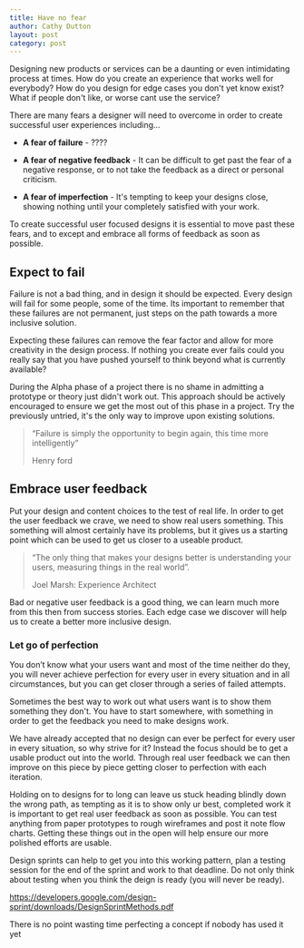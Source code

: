 ```yaml
---
title: Have no fear
author: Cathy Dutton
layout: post
category: post
---
```


Designing new products or services can be a daunting or even intimidating process at times. How do you create an experience that works well for everybody? How do you design for edge cases you don't yet know exist? What if people don't like, or worse cant use the service? 

There are many fears a designer will need to overcome in order to create successful user experiences including...

- <b>A fear of failure</b> - ????

- <b>A fear of negative feedback</b> - It can be difficult to get past the fear of a negative response, or to not take the feedback as a direct or personal criticism.

- <b>A fear of imperfection</b> - It's tempting to keep your designs close, showing nothing until your completely satisfied with your work.

To create successful user focused designs it is essential to move past these fears, and to except and embrace all forms of feedback as soon as possible.

## Expect to fail

Failure is not a bad thing, and in design it should be expected. Every design will fail for some people, some of the time. Its important to remember that these failures are not permanent, just steps on the path towards a more inclusive solution. 

Expecting these failures can remove the fear factor and allow for more creativity in the design process. If nothing you create ever fails could you really say that you have pushed yourself to think beyond what is currently available?

During the Alpha phase of a project there is no shame in admitting a prototype or theory just didn't work out. This approach should be actively encouraged to ensure we get the most out of this phase in a project. Try the previously untried, it's the only way to improve upon existing solutions.

<blockquote>
“Failure is simply the opportunity to begin again, this time more intelligently”

 <p class="quote-name">Henry ford</p>
</blockquote>

## Embrace user feedback

Put your design and content choices to the test of real life. In order to get the user feedback we crave, we need to show real users something. This something will almost certainly have its problems, but it gives us a starting point which can be used to get us closer to a useable product.

<blockquote>
“The only thing that makes your designs better is understanding your users, measuring things in the real world”.

 <p class="quote-name">Joel Marsh: Experience Architect</p>
</blockquote>

Bad or negative user feedback is a good thing, we can learn much more from this then from success stories. Each edge case we discover will help us to create a better more inclusive design.


### Let go of perfection

You don’t know what your users want and most of the time neither do they, you will never achieve perfection for every user in every situation and in all circumstances, but you can get closer through a series of failed attempts. 

Sometimes the best way to work out what users want is to show them something they don't. You have to start somewhere, with something in order to get the feedback you need to make designs work.

We have already accepted that no design can ever be perfect for every user in every situation, so why strive for it? Instead the focus should be to get a usable product out into the world. Through real user feedback we can then improve on this piece by piece getting closer to perfection with each iteration.

Holding on to designs for to long can leave us stuck heading blindly down the wrong path, as tempting as it is to show only ur best, completed work it is important to get real user feedback as soon as possible. You can test anything from paper prototypes to rough wireframes and post it note flow charts. Getting these things out in the open will help ensure our more polished efforts are usable.

Design sprints can help to get you into this working pattern, plan a testing session for the end of the sprint and work to that deadline. Do not only think about testing when you think the deign is ready (you will never be ready).

https://developers.google.com/design-sprint/downloads/DesignSprintMethods.pdf

There is no point wasting time perfecting a concept if nobody has used it yet

